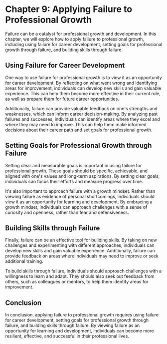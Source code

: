 Chapter 9: Applying Failure to Professional Growth
==================================================

Failure can be a catalyst for professional growth and development. In this chapter, we will explore how to apply failure to professional growth, including using failure for career development, setting goals for professional growth through failure, and building skills through failure.

Using Failure for Career Development
------------------------------------

One way to use failure for professional growth is to view it as an opportunity for career development. By reflecting on what went wrong and identifying areas for improvement, individuals can develop new skills and gain valuable experience. This can help them become more effective in their current role, as well as prepare them for future career opportunities.

Additionally, failure can provide valuable feedback on one's strengths and weaknesses, which can inform career decision-making. By analyzing past failures and successes, individuals can identify areas where they excel and where they may need to improve. This can help them make informed decisions about their career path and set goals for professional growth.

Setting Goals for Professional Growth through Failure
-----------------------------------------------------

Setting clear and measurable goals is important in using failure for professional growth. These goals should be specific, achievable, and aligned with one's values and long-term aspirations. By setting clear goals, individuals can focus their efforts and measure progress over time.

It's also important to approach failure with a growth mindset. Rather than viewing failure as evidence of personal shortcomings, individuals should view it as an opportunity for learning and development. By embracing a growth mindset, individuals can approach challenges with a sense of curiosity and openness, rather than fear and defensiveness.

Building Skills through Failure
-------------------------------

Finally, failure can be an effective tool for building skills. By taking on new challenges and experimenting with different approaches, individuals can develop new skills and gain valuable experience. Additionally, failure can provide feedback on areas where individuals may need to improve or seek additional training.

To build skills through failure, individuals should approach challenges with a willingness to learn and adapt. They should also seek out feedback from others, such as colleagues or mentors, to help them identify areas for improvement.

Conclusion
----------

In conclusion, applying failure to professional growth requires using failure for career development, setting goals for professional growth through failure, and building skills through failure. By viewing failure as an opportunity for learning and development, individuals can become more resilient, effective, and successful in their professional lives.
